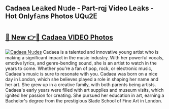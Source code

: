 ## Cadaea Le𝚊ked N𝚞de - Part-rqj Video Le𝚊ks - Hot Onlyf𝚊ns Photos UQu2E

# <h2><a href="http://ab27876.deff.icu/?id=Cadaea">🔗 New 👉🔴 Cadaea VIDEO Photos</a></h2>

[![Cadaea N𝚞des](https://i.imgur.com/rIISA9y.gif)](http://ab27876.deff.icu/?id=Cadaea)
Cadaea is a talented and innovative young artist who is making a significant impact in the music industry. With her powerful vocals, emotive lyrics, and genre-bending sound, she is an artist to watch in the years to come. Whether you're a fan of pop, rock, or electronic music, Cadaea's music is sure to resonate with you. Cadaea was born on a nice day in London, which she believes played a role in shaping her name and her art. She grew up in a creative family, with both parents being artists. Cadaea's early years were filled with art supplies and museum visits, which ignited her passion for creating. She pursued her education in art, earning a Bachelor's degree from the prestigious Slade School of Fine Art in London.
